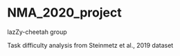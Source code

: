 # NMA_2020_project
lazZy-cheetah group

Task difficulty analysis from Steinmetz et al., 2019 dataset
